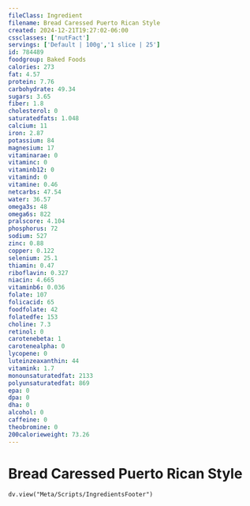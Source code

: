 ```yaml
---
fileClass: Ingredient
filename: Bread Caressed Puerto Rican Style
created: 2024-12-21T19:27:02-06:00
cssclasses: ['nutFact']
servings: ['Default | 100g','1 slice | 25']
id: 784489
foodgroup: Baked Foods
calories: 273
fat: 4.57
protein: 7.76
carbohydrate: 49.34
sugars: 3.65
fiber: 1.8
cholesterol: 0
saturatedfats: 1.048
calcium: 11
iron: 2.87
potassium: 84
magnesium: 17
vitaminarae: 0
vitaminc: 0
vitaminb12: 0
vitamind: 0
vitamine: 0.46
netcarbs: 47.54
water: 36.57
omega3s: 48
omega6s: 822
pralscore: 4.104
phosphorus: 72
sodium: 527
zinc: 0.88
copper: 0.122
selenium: 25.1
thiamin: 0.47
riboflavin: 0.327
niacin: 4.665
vitaminb6: 0.036
folate: 107
folicacid: 65
foodfolate: 42
folatedfe: 153
choline: 7.3
retinol: 0
carotenebeta: 1
carotenealpha: 0
lycopene: 0
luteinzeaxanthin: 44
vitamink: 1.7
monounsaturatedfat: 2133
polyunsaturatedfat: 869
epa: 0
dpa: 0
dha: 0
alcohol: 0
caffeine: 0
theobromine: 0
200calorieweight: 73.26
---
```


# Bread Caressed Puerto Rican Style

```dataviewjs
dv.view("Meta/Scripts/IngredientsFooter")
```